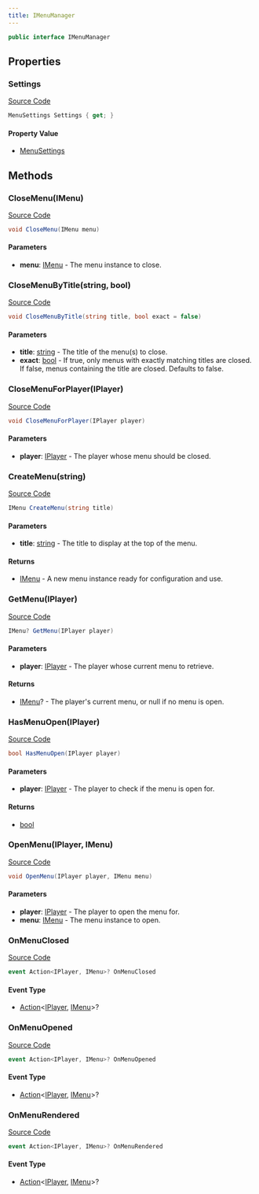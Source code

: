 ```yaml
---
title: IMenuManager
---
```


```csharp
public interface IMenuManager
```

## Properties

### Settings

[Source Code](https://github.com/swiftly-solution/swiftlys2/blob/main/managed/src/SwiftlyS2.Shared/Modules/Menus/IMenuManager.cs#L166)

```csharp
MenuSettings Settings { get; }
```

#### Property Value

- [MenuSettings](/docs/api/shared/menus/menusettings)

## Methods

### CloseMenu(IMenu)

[Source Code](https://github.com/swiftly-solution/swiftlys2/blob/main/managed/src/SwiftlyS2.Shared/Modules/Menus/IMenuManager.cs#L112)

```csharp
void CloseMenu(IMenu menu)
```

#### Parameters

- **menu**: [IMenu](/docs/api/shared/menus/imenu) - The menu instance to close.

### CloseMenuByTitle(string, bool)

[Source Code](https://github.com/swiftly-solution/swiftlys2/blob/main/managed/src/SwiftlyS2.Shared/Modules/Menus/IMenuManager.cs#L127)

```csharp
void CloseMenuByTitle(string title, bool exact = false)
```

#### Parameters

- **title**: [string](https://learn.microsoft.com/dotnet/api/system.string) - The title of the menu(s) to close.
- **exact**: [bool](https://learn.microsoft.com/dotnet/api/system.boolean) - If true, only menus with exactly matching titles are closed. If false, menus containing the title are closed. Defaults to false.

### CloseMenuForPlayer(IPlayer)

[Source Code](https://github.com/swiftly-solution/swiftlys2/blob/main/managed/src/SwiftlyS2.Shared/Modules/Menus/IMenuManager.cs#L119)

```csharp
void CloseMenuForPlayer(IPlayer player)
```

#### Parameters

- **player**: [IPlayer](/docs/api/shared/players/iplayer) - The player whose menu should be closed.

### CreateMenu(string)

[Source Code](https://github.com/swiftly-solution/swiftlys2/blob/main/managed/src/SwiftlyS2.Shared/Modules/Menus/IMenuManager.cs#L97)

```csharp
IMenu CreateMenu(string title)
```

#### Parameters

- **title**: [string](https://learn.microsoft.com/dotnet/api/system.string) - The title to display at the top of the menu.

#### Returns

- [IMenu](/docs/api/shared/menus/imenu) - A new menu instance ready for configuration and use.

### GetMenu(IPlayer)

[Source Code](https://github.com/swiftly-solution/swiftlys2/blob/main/managed/src/SwiftlyS2.Shared/Modules/Menus/IMenuManager.cs#L105)

```csharp
IMenu? GetMenu(IPlayer player)
```

#### Parameters

- **player**: [IPlayer](/docs/api/shared/players/iplayer) - The player whose current menu to retrieve.

#### Returns

- [IMenu](/docs/api/shared/menus/imenu)? - The player's current menu, or null if no menu is open.

### HasMenuOpen(IPlayer)

[Source Code](https://github.com/swiftly-solution/swiftlys2/blob/main/managed/src/SwiftlyS2.Shared/Modules/Menus/IMenuManager.cs#L141)

```csharp
bool HasMenuOpen(IPlayer player)
```

#### Parameters

- **player**: [IPlayer](/docs/api/shared/players/iplayer) - The player to check if the menu is open for.

#### Returns

- [bool](https://learn.microsoft.com/dotnet/api/system.boolean)

### OpenMenu(IPlayer, IMenu)

[Source Code](https://github.com/swiftly-solution/swiftlys2/blob/main/managed/src/SwiftlyS2.Shared/Modules/Menus/IMenuManager.cs#L135)

```csharp
void OpenMenu(IPlayer player, IMenu menu)
```

#### Parameters

- **player**: [IPlayer](/docs/api/shared/players/iplayer) - The player to open the menu for.
- **menu**: [IMenu](/docs/api/shared/menus/imenu) - The menu instance to open.

### OnMenuClosed

[Source Code](https://github.com/swiftly-solution/swiftlys2/blob/main/managed/src/SwiftlyS2.Shared/Modules/Menus/IMenuManager.cs#L147)

```csharp
event Action<IPlayer, IMenu>? OnMenuClosed
```

#### Event Type

- [Action](https://learn.microsoft.com/dotnet/api/system.action-2)<[IPlayer](/docs/api/shared/players/iplayer), [IMenu](/docs/api/shared/menus/imenu)>?

### OnMenuOpened

[Source Code](https://github.com/swiftly-solution/swiftlys2/blob/main/managed/src/SwiftlyS2.Shared/Modules/Menus/IMenuManager.cs#L153)

```csharp
event Action<IPlayer, IMenu>? OnMenuOpened
```

#### Event Type

- [Action](https://learn.microsoft.com/dotnet/api/system.action-2)<[IPlayer](/docs/api/shared/players/iplayer), [IMenu](/docs/api/shared/menus/imenu)>?

### OnMenuRendered

[Source Code](https://github.com/swiftly-solution/swiftlys2/blob/main/managed/src/SwiftlyS2.Shared/Modules/Menus/IMenuManager.cs#L160)

```csharp
event Action<IPlayer, IMenu>? OnMenuRendered
```

#### Event Type

- [Action](https://learn.microsoft.com/dotnet/api/system.action-2)<[IPlayer](/docs/api/shared/players/iplayer), [IMenu](/docs/api/shared/menus/imenu)>?


